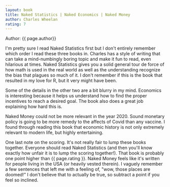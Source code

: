 ```yaml
---
layout: book
title: Naked Statistics | Naked Economics | Naked Money
author: Charles Wheelan
rating: 7
---
```


Author: {{ page.author}}

I'm pretty sure I read Naked Statistics first but I don't entirely remember
which order I read these three books in.  Charles has a style of writing that
can take a mind-numbingly boring topic and make it fun to read, even hilarious
at times.  Naked Statistics gives you a solid general tour de force of how math
is used in the real world as well as the understanding recognize the bias that
plagues so much of it.  I don't remember if this is the book that resulted in
my love for R, but it very might have been.

Some of the details in the other two are a bit blurry in my mind.  Economics is
interesting because it helps us understand how to find the proper incentives to
reach a desired goal.  The book also does a great job explaining how hard this
is.

Naked Money could not be more relevant in the year 2020.  Sound monetary policy
is going to be more remedy to the affects of Covid than any vaccine.  I found
through reading this book that economic history is not only extremely relevant
to modern life, but highly entertaining.

One last note on the scoring.  It's not really fair to lump these books
together.  Everyone should read Naked Statistics (and then you'll know exactly
how unfair it is to lump the scoring together!).  That book is probably one
point higher than {{ page.rating }}.  Naked Money feels like it's written for
people living in the USA (or heavily vested therein).  I vaguely remember a few
sentences that left me with a feeling of, "wow, those places are doomed!"  I
don't believe that to actually be true, so subtract a point if you feel so
inclined.
